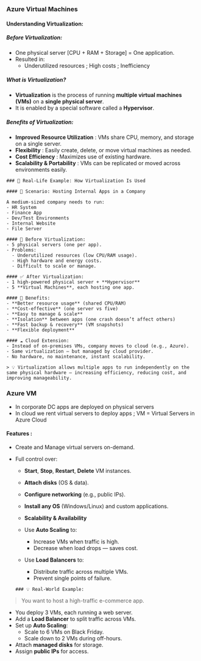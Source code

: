 ### Azure Virtual Machines 

#### Understanding Virtualization:

##### Before Virtualization:
- One physical server [CPU + RAM + Storage] = One application.
- Resulted in:
  - Underutilized resources ; High costs ; Inefficiency

##### What is Virtualization?
  - **Virtualization** is the process of running **multiple virtual machines (VMs)** on a **single physical server**.
  - It is enabled by a special software called a **Hypervisor**.

##### Benefits of Virtualization:
- **Improved Resource Utilization** : VMs share CPU, memory, and storage on a single server.
- **Flexibility**  : Easily create, delete, or move virtual machines as needed.
- **Cost Efficiency**  : Maximizes use of existing hardware.
- **Scalability & Portability**  : VMs can be replicated or moved across environments easily.

```
### 🧩 Real-Life Example: How Virtualization Is Used

#### 🏢 Scenario: Hosting Internal Apps in a Company

A medium-sized company needs to run:
- HR System
- Finance App
- Dev/Test Environments
- Internal Website
- File Server

#### 🔴 Before Virtualization:
- 5 physical servers (one per app).
- Problems:
  - Underutilized resources (low CPU/RAM usage).
  - High hardware and energy costs.
  - Difficult to scale or manage.

#### ✅ After Virtualization:
- 1 high-powered physical server + **Hypervisor**
- 5 **Virtual Machines**, each hosting one app.

#### 🎯 Benefits:
- **Better resource usage** (shared CPU/RAM)
- **Cost-effective** (one server vs five)
- **Easy to manage & scale**
- **Isolation** between apps (one crash doesn’t affect others)
- **Fast backup & recovery** (VM snapshots)
- **Flexible deployment**

#### ☁️ Cloud Extension:
- Instead of on-premises VMs, company moves to cloud (e.g., Azure).
- Same virtualization — but managed by cloud provider.
- No hardware, no maintenance, instant scalability.

> 💡 Virtualization allows multiple apps to run independently on the same physical hardware — increasing efficiency, reducing cost, and improving manageability.

```

### Azure VM 

- In corporate DC apps are deployed on physical servers
- In cloud we rent virtual servers to deploy apps ;  VM = Virtual Servers in Azure Cloud

#### Features :
- Create and Manage virtual servers on-demand.
- Full control over:
  - **Start**, **Stop**, **Restart**, **Delete** VM instances.
  - **Attach disks** (OS & data).
  - **Configure networking** (e.g., public IPs).
  - **Install any OS** (Windows/Linux) and custom applications.
    
  - **Scalability & Availability**
  - Use **Auto Scaling** to:
    - Increase VMs when traffic is high.
    - Decrease when load drops — saves cost.

  - Use **Load Balancers** to:
    - Distribute traffic across multiple VMs.
    - Prevent single points of failure.

  ```
  ### 💡 Real-World Example:

> You want to host a high-traffic e-commerce app.

- You deploy 3 VMs, each running a web server.
- Add a **Load Balancer** to split traffic across VMs.
- Set up **Auto Scaling**:
  - Scale to 6 VMs on Black Friday.
  - Scale down to 2 VMs during off-hours.
- Attach **managed disks** for storage.
- Assign **public IPs** for access.
  ```
 
    
